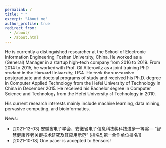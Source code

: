 ```yaml
---
permalink: /
title: " "
excerpt: "About me"
author_profile: true
redirect_from: 
  - /about/
  - /about.html
---
```


He is currently a distinguished researcher at the School of Electronic Information Engineering, Foshan University, China. He worked as a (General) Manager in a startup high-tech company from 2016 to 2019. From 2014 to 2015, he worked with Prof. Gil Alterovitz as a joint training PhD student in the Harvard University, USA. He took the successive postgraduate and doctoral programs of study and received his Ph.D. degree in Computer Applied Technology from the Hefei University of Technology in China in December 2015. He received his Bachelor degree in Computer Science and Technology from the Hefei University of Technology in 2010. 

His current research interests mainly include machine learning, data mining, pervasive computing, and bioinformatics. 




News:

* [2021-12-03] 安徽省电子学会，安徽省电子信息科技奖科技进步一等奖— “智慧健康养老关键技术研究及其应用示范” (排名5,第一合作单位排名1)
* [2021-10-18] One paper is accepted to Sensors!
